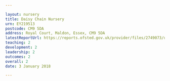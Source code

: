 ```yaml
---

layout: nursery
title: Daisy Chain Nursery
urn: EY219513
postcode: CM9 5DA
address: Royal Court, Maldon, Essex, CM9 5DA
latestReportUrl: https://reports.ofsted.gov.uk/provider/files/2749073/urn/EY219513.pdf
teaching: 2
development: 2
leadership: 2
outcomes: 2
overall: 2
date: 3 January 2018

---
```

